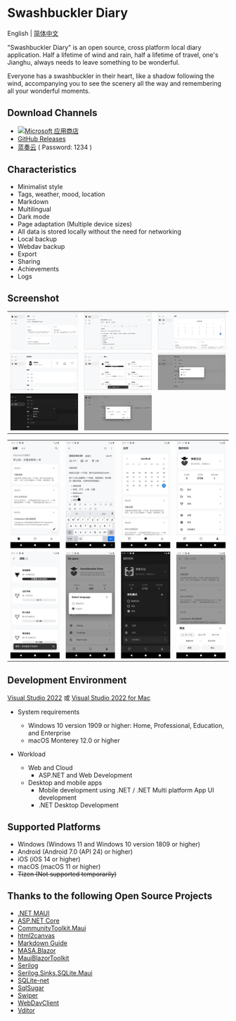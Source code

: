 # Swashbuckler Diary

English | [简体中文](./README.md)

"Swashbuckler Diary" is an open source, cross platform local diary application. Half a lifetime of wind and rain, half a lifetime of travel, one's Jianghu, always needs to leave something to be wonderful.

Everyone has a swashbuckler in their heart, like a shadow following the wind, accompanying you to see the scenery all the way and remembering all your wonderful moments.

## Download Channels
- [![Microsoft 应用商店](https://get.microsoft.com/images/zh-CN%20dark.svg)](https://apps.microsoft.com/store/detail/9P6PBVBF466L?launch=true&mode=full)
- [GitHub Releases](https://github.com/Yu-Core/SwashbucklerDiary/releases)
- [蓝奏云](https://wwfc.lanzouj.com/b04q15i4j) ( Password: 1234 )

## Characteristics
- Minimalist style
- Tags, weather, mood, location
- Markdown
- Multilingual
- Dark mode
- Page adaptation (Multiple device sizes)
- All data is stored locally without the need for networking
- Local backup
- Webdav backup
- Export
- Sharing
- Achievements
- Logs

## Screenshot

 <table>
    <tr>
        <td><img src="./Images/Windows1.png"/></td>
        <td><img src="./Images/Windows2.png"/></td>
        <td><img src="./Images/Windows3.png"/></td>
    </tr>
    <tr>
        <td><img src="./Images/Windows4.png"/></td>
        <td><img src="./Images/Windows5.png"/></td>
        <td><img src="./Images/Windows6.png"/></td>
    </tr>
    <tr>
        <td><img src="./Images/Windows7.png"/></td>
        <td><img src="./Images/Windows8.png"/></td>
    </tr>
 </table>

  <table>
    <tr>
        <td><img src="./Images/Android1.png"/></td>
        <td><img src="./Images/Android2.png"/></td>
        <td><img src="./Images/Android3.png"/></td>
        <td><img src="./Images/Android4.png"/></td>
    </tr>
    <tr>
        <td><img src="./Images/Android5.png"/></td>
        <td><img src="./Images/Android6.png"/></td>
        <td><img src="./Images/Android7.png"/></td>
        <td><img src="./Images/Android8.png"/></td>
    </tr>
 </table>

 ## Development Environment

[Visual Studio 2022](https://learn.microsoft.com/en-us/visualstudio/install/install-visual-studio?view=vs-2022) 或 [Visual Studio 2022 for Mac](https://learn.microsoft.com/en-us/visualstudio/mac/installation?view=vsmac-2022)

- System requirements

    - Windows 10 version 1909 or higher: Home, Professional, Education, and Enterprise
    - macOS Monterey 12.0 or higher

- Workload

    - Web and Cloud
        - ASP.NET and Web Development
    - Desktop and mobile apps
        - Mobile development using .NET / .NET Multi platform App UI development
        - .NET Desktop Development

## Supported Platforms
- Windows (Windows 11 and Windows 10 version 1809 or higher)
- Android (Android 7.0 (API 24) or higher)
- iOS (iOS 14 or higher)
- macOS (macOS 11 or higher)
- ~~Tizen (Not supported temporarily)~~

## Thanks to the following Open Source Projects
- [.NET MAUI](https://github.com/dotnet/maui)
- [ASP.NET Core](https://github.com/dotnet/aspnetcore)
- [CommunityToolkit.Maui](https://github.com/CommunityToolkit/Maui)
- [html2canvas](https://github.com/niklasvh/html2canvas)
- [Markdown Guide](https://github.com/mattcone/markdown-guide)
- [MASA.Blazor](https://github.com/BlazorComponent/MASA.Blazor)
- [MauiBlazorToolkit](https://github.com/Yu-Core/MauiBlazorToolkit)
- [Serilog](https://github.com/serilog/serilog)
- [Serilog.Sinks.SQLite.Maui](https://github.com/Yu-Core/Serilog-Sinks-SQLite-Maui)
- [SQLite-net](https://github.com/praeclarum/sqlite-net)
- [SqlSugar](https://github.com/DotNetNext/SqlSugar)
- [Swiper](https://github.com/nolimits4web/swiper)
- [WebDavClient](https://github.com/skazantsev/WebDavClient)
- [Vditor](https://github.com/Vanessa219/vditor)
